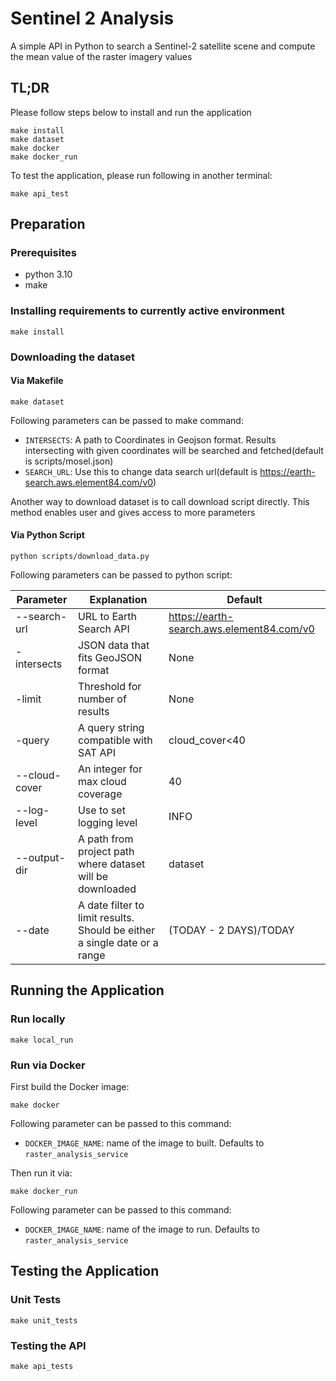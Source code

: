 # **Sentinel 2 Analysis**
A simple API in Python to search a Sentinel-2 satellite scene and compute the mean value of the raster imagery values

## **TL;DR**
Please follow steps below to install and run the application
```
make install
make dataset
make docker
make docker_run
```
To test the application, please run following in another terminal:
```
make api_test
```

## **Preparation**
### **Prerequisites**
- python 3.10
- make


### **Installing requirements to currently active environment**

```shell
make install
```

### **Downloading the dataset**

#### **Via Makefile**

```shell
make dataset
```

Following parameters can be passed to make command:
- `INTERSECTS`: A path to Coordinates in Geojson format. Results intersecting with given coordinates will be searched and fetched(default is scripts/mosel.json)
- `SEARCH_URL`: Use this to change data search url(default is https://earth-search.aws.element84.com/v0)

Another way to download dataset is to call download script directly. This method enables user and gives access to more parameters

#### **Via Python Script**

```shell
python scripts/download_data.py
```
Following parameters can be passed to python script:

| Parameter | Explanation | Default |
|-----------|-------------|---------|
| --search-url | URL to Earth Search API | https://earth-search.aws.element84.com/v0 |
| -intersects | JSON data that fits GeoJSON format | None |
| -limit | Threshold for number of results | None |
| -query | A query string compatible with SAT API | cloud_cover<40 |
| --cloud-cover | An integer for max cloud coverage | 40 |
| --log-level | Use to set logging level | INFO |
| --output-dir | A path from project path where dataset will be downloaded | dataset |
| --date | A date filter to limit results. Should be either a single date or a range | (TODAY - 2 DAYS)/TODAY


## **Running the Application**

### **Run locally**
```shell
make local_run
```

### **Run via Docker**
First build the Docker image:

```shell
make docker
```
Following parameter can be passed to this command:
- `DOCKER_IMAGE_NAME`: name of the image to built. Defaults to `raster_analysis_service`

Then run it via:

```shell
make docker_run
```
Following parameter can be passed to this command:
- `DOCKER_IMAGE_NAME`: name of the image to run. Defaults to `raster_analysis_service`

## **Testing the Application**
### **Unit Tests**
```shell
make unit_tests
```

### Testing the API
```shell
make api_tests
```